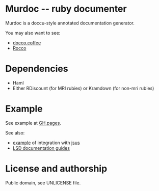 Murdoc -- ruby documenter
==============================

Murdoc is a doccu-style annotated documentation generator.

You may also want to see:

* [docco.coffee](http://jashkenas.github.com/docco/)
* [Rocco](http://rtomayko.github.com/rocco/)

Dependencies
============

* Haml
* Either RDiscount (for MRI rubies) or Kramdown (for non-mri rubies)

Example
=======

See example at [GH.pages](http://jsus.github.com/murdoc).

See also:
* [example](http://jsus.github.com/murdoc/docs) of integration with [jsus](http://github.com/jsus/jsus)
* [LSD documentation guides](https://github.com/lovelyscalabledrawings/lsd-guides/tree/gh-pages/grid)

License and authorship
======================

Public domain, see UNLICENSE file.
